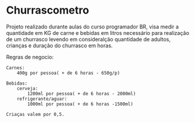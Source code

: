 # Churrascometro
Projeto realizado durante aulas do curso programador BR, visa medir a quantidade em KG de carne e bebidas em litros necessário para realização de um churrasco levendo em consideralção quantidade de adultos, crianças e duração do churrasco em horas.

 
 Regras de negocio:
    
    Carnes:
        400g por pessoa( + de 6 horas - 650g/p)
    
    Bebidas:
        cerveja:
            1200ml por pessoa( + de 6 horas - 2000ml)
        refrigerante/aguar:
            1000ml por pessoa( + de 6 horas -1500ml)

    Criaças valem por 0,5.

